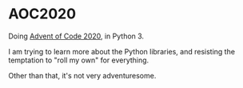 # AOC2020

Doing [Advent of Code 2020](https://adventofcode.com/), in Python 3.

I am trying to learn more about the Python libraries, and resisting
the temptation to "roll my own" for everything.

Other than that, it's not very adventuresome.


